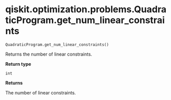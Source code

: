 # qiskit.optimization.problems.QuadraticProgram.get\_num\_linear\_constraints

`QuadraticProgram.get_num_linear_constraints()`

Returns the number of linear constraints.

**Return type**

`int`

**Returns**

The number of linear constraints.
